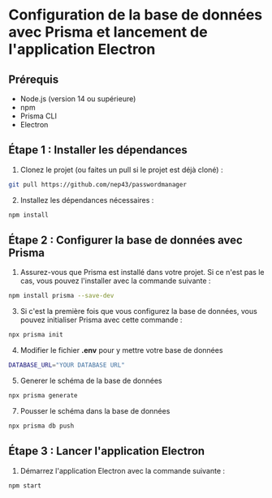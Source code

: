 # Configuration de la base de données avec Prisma et lancement de l'application Electron

## Prérequis

- Node.js (version 14 ou supérieure)
- npm 
- Prisma CLI
- Electron

## Étape 1 : Installer les dépendances

1. Clonez le projet (ou faites un pull si le projet est déjà cloné) :

```bash
git pull https://github.com/nep43/passwordmanager
```

2. Installez les dépendances nécessaires :
```bash
npm install
```

## Étape 2 : Configurer la base de données avec Prisma

1. Assurez-vous que Prisma est installé dans votre projet. Si ce n'est pas le cas, vous pouvez l'installer avec la commande suivante :
```bash
npm install prisma --save-dev
```
3. Si c'est la première fois que vous configurez la base de données, vous pouvez initialiser Prisma avec cette commande :
```bash
npx prisma init
```
4. Modifier le fichier **.env** pour y mettre votre base de données
```bash
DATABASE_URL="YOUR DATABASE URL"
```
5. Generer le schéma de la base de données
```bash
npx prisma generate
```
7. Pousser le schéma dans la base de données
```bash
npx prisma db push
```

## Étape 3 : Lancer l'application Electron
1. Démarrez l'application Electron avec la commande suivante :
```bash
npm start
```
